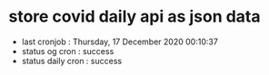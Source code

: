 # store covid daily api as json data

- last cronjob : Thursday, 17 December 2020 00:10:37
- status og cron : success
- status daily cron : success
      
      